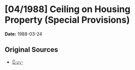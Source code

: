 # [04/1988] Ceiling on Housing Property (Special Provisions)

**Date:** 1988-03-24

## Original Sources

- [සිංහල](https://documents.gov.lk/view/acts/1988/3/04-1988_S.pdf)
